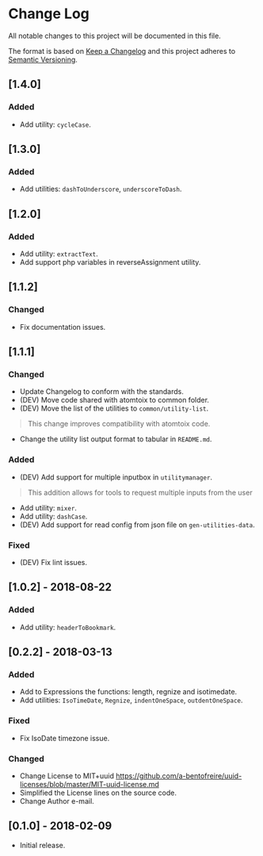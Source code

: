 # Change Log
All notable changes to this project will be documented in this file.

The format is based on [Keep a Changelog](http://keepachangelog.com/en/1.0.0/)
and this project adheres to [Semantic Versioning](http://semver.org/spec/v2.0.0.html).

## [1.4.0]
### Added
- Add utility: `cycleCase`.

## [1.3.0]
### Added
- Add utilities: `dashToUnderscore`, `underscoreToDash`.

## [1.2.0]
### Added
- Add utility: `extractText`.
- Add support php variables in reverseAssignment utility.

## [1.1.2]
### Changed
- Fix documentation issues.

## [1.1.1]
### Changed
- Update Changelog to conform with the standards.
- (DEV) Move code shared with atomtoix to common folder.
- (DEV) Move the list of the utilities to `common/utility-list`.
> This change improves compatibility with atomtoix code.  
- Change the utility list output format to tabular in `README.md`.

### Added
- (DEV) Add support for multiple inputbox in `utilitymanager`.
 > This addition allows for tools to request multiple inputs from the user
- Add utility: `mixer`.
- Add utility: `dashCase`.
- (DEV) Add support for read config from json file on `gen-utilities-data`.

### Fixed
- (DEV) Fix lint issues.


## [1.0.2] - 2018-08-22
### Added
- Add utility: `headerToBookmark`.

## [0.2.2] - 2018-03-13
### Added
- Add to Expressions the functions: length, regnize and isotimedate.
- Add utilities: `IsoTimeDate`, `Regnize`, `indentOneSpace`, `outdentOneSpace`.

### Fixed
- Fix IsoDate timezone issue.

### Changed
- Change License to MIT+uuid https://github.com/a-bentofreire/uuid-licenses/blob/master/MIT-uuid-license.md
- Simplified the License lines on the source code.
- Change Author e-mail.


## [0.1.0] - 2018-02-09
- Initial release.